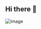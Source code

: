 ## Hi there 👋

![image](https://github.com/manuelsaezcarmona/manuelsaezcarmona/assets/70754764/7b3e3277-2670-43c6-89f2-e610f8aac170)


<!--
**manuelsaezcarmona/manuelsaezcarmona** is a ✨ _special_ ✨ repository because its `README.md` (this file) appears on your GitHub profile.

Here are some ideas to get you started:

- 🔭 I’m currently working on ...
- 🌱 I’m currently learning ...
- 👯 I’m looking to collaborate on ...
- 🤔 I’m looking for help with ...
- 💬 Ask me about ...
- 📫 How to reach me: ...
- 😄 Pronouns: ...
- ⚡ Fun fact: ...
-->
